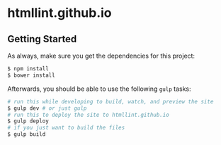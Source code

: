 # htmllint.github.io

## Getting Started

As always, make sure you get the dependencies for this project:

```sh
$ npm install
$ bower install
```

Afterwards, you should be able to use the following `gulp` tasks:

```sh
# run this while developing to build, watch, and preview the site
$ gulp dev # or just gulp
# run this to deploy the site to htmllint.github.io
$ gulp deploy
# if you just want to build the files
$ gulp build
```
